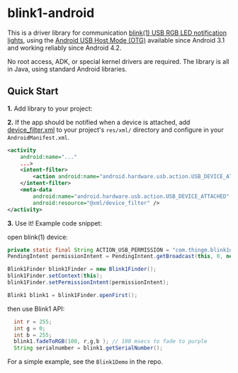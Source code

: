 # blink1-android


This is a driver library for communication [blink(1) USB RGB LED notification lights](https://blink1.thingm.com/), using the [Android USB Host Mode (OTG)](http://developer.android.com/guide/topics/connectivity/usb/host.html) available since Android 3.1 and working reliably since Android 4.2.

No root access, ADK, or special kernel drivers are required.
The library is all in Java, using standard Android libraries.

## Quick Start

**1.** Add library to your project:


**2.** If the app should be notified when a device is attached, add
[device_filter.xml](https://github.com/mik3y/usb-serial-for-android/blob/master/usbSerialExamples/src/main/res/xml/device_filter.xml)
to your project's `res/xml/` directory and configure in your `AndroidManifest.xml`.

```xml
<activity
    android:name="..."
    ...>
    <intent-filter>
        <action android:name="android.hardware.usb.action.USB_DEVICE_ATTACHED" />
    </intent-filter>
    <meta-data
        android:name="android.hardware.usb.action.USB_DEVICE_ATTACHED"
        android:resource="@xml/device_filter" />
</activity>
```

**3.** Use it! Example code snippet:

open blink(1) device:
```java
private static final String ACTION_USB_PERMISSION = "com.thingm.blink1demo.action.USB_PERMISSION";
PendingIntent permissionIntent = PendingIntent.getBroadcast(this, 0, new Intent(ACTION_USB_PERMISSION), 0);

Blink1Finder blink1Finder = new Blink1Finder();
blink1Finder.setContext(this);
blink1Finder.setPermissionIntent(permissionIntent);

Blink1 blink1 = blink1Finder.openFirst();     
```
then use Blink1 API:
```java
  int r = 255;
  int g = 0;
  int b = 255;
  blink1.fadeToRGB(100, r,g,b ); // 100 msecs to fade to purple
  String serialnumber = blink1.getSerialNumber();

```

For a simple example, see the `Blink1Demo` in the repo.
